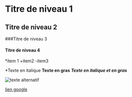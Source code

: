 # Titre de niveau 1
## Titre de niveau 2
###Titre de niveau 3
#### Titre de niveau 4

*item 1
+item2
-item3


*Texte en italique
**Texte en gras**
***Texte en italique et en gras***

![texte alternatif](https://www.google.fr/images/branding/googlelogo/1x/googlelogo_color_272x92dp.png)

[lien google](https://www.google.fr/)
